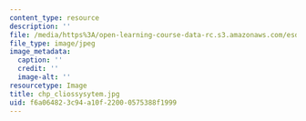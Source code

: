 ```yaml
---
content_type: resource
description: ''
file: /media/https%3A/open-learning-course-data-rc.s3.amazonaws.com/esd-04j-frameworks-and-models-in-engineering-systems-engineering-system-design-spring-2007/f6a064823c94a10f22000575388f1999_chp_cliossysytem.jpg
file_type: image/jpeg
image_metadata:
  caption: ''
  credit: ''
  image-alt: ''
resourcetype: Image
title: chp_cliossysytem.jpg
uid: f6a06482-3c94-a10f-2200-0575388f1999
---
```

